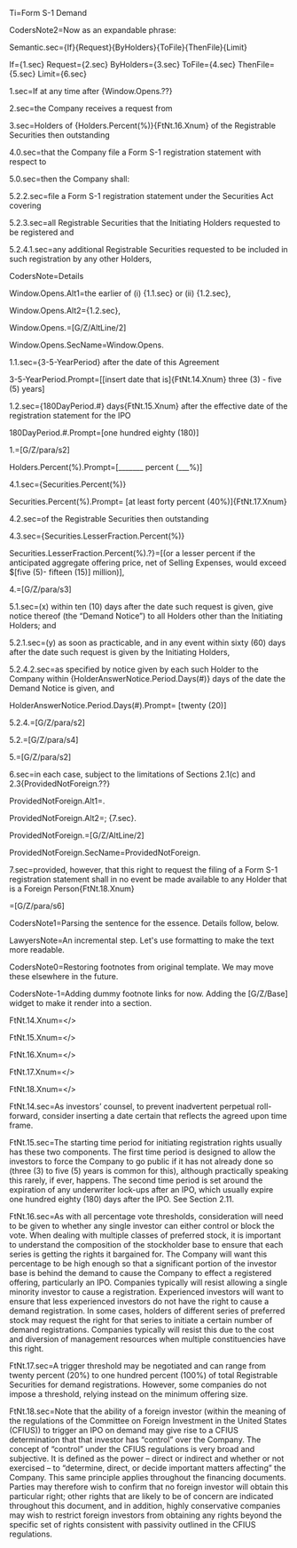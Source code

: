 Ti=Form S-1 Demand

CodersNote2=Now as an expandable phrase:

Semantic.sec={If}{Request}{ByHolders}{ToFile}{ThenFile}{Limit}

If={1.sec}
Request={2.sec}
ByHolders={3.sec}
ToFile={4.sec}
ThenFile={5.sec}
Limit={6.sec}

1.sec=If at any time after {Window.Opens.??}

2.sec=the Company receives a request from 

3.sec=Holders of {Holders.Percent(%)}{FtNt.16.Xnum} of the Registrable Securities then outstanding 

4.0.sec=that the Company file a Form S-1 registration statement with respect to

5.0.sec=then the Company shall:

5.2.2.sec=file a Form S-1 registration statement under the Securities Act covering

5.2.3.sec=all Registrable Securities that the Initiating Holders requested to be registered and 

5.2.4.1.sec=any additional Registrable Securities requested to be included in such registration by any other Holders, 


CodersNote=Details

Window.Opens.Alt1=the earlier of (i) {1.1.sec} or (ii) {1.2.sec},

Window.Opens.Alt2={1.2.sec},

Window.Opens.=[G/Z/AltLine/2]

Window.Opens.SecName=Window.Opens.

1.1.sec={3-5-YearPeriod} after the date of this Agreement 

3-5-YearPeriod.Prompt=[[insert date that is]{FtNt.14.Xnum} three (3) - five (5) years]

1.2.sec={180DayPeriod.#} days{FtNt.15.Xnum} after the effective date of the registration statement for the IPO

180DayPeriod.#.Prompt=[one hundred eighty (180)]

1.=[G/Z/para/s2]

Holders.Percent(%).Prompt=[_______ percent (___%)]

4.1.sec={Securities.Percent(%)}

Securities.Percent(%).Prompt= [at least forty percent (40%)]{FtNt.17.Xnum}

4.2.sec=of the Registrable Securities then outstanding 

4.3.sec={Securities.LesserFraction.Percent(%)}

Securities.LesserFraction.Percent(%).?}=[(or a lesser percent if the anticipated aggregate offering price, net of Selling Expenses, would exceed $[five (5)- fifteen (15)] million)], 

4.=[G/Z/para/s3]

5.1.sec=(x) within ten (10) days after the date such request is given, give notice thereof (the “Demand Notice”) to all Holders other than the Initiating Holders; and 

5.2.1.sec=(y) as soon as practicable, and in any event within sixty (60) days after the date such request is given by the Initiating Holders, 



5.2.4.2.sec=as specified by notice given by each such Holder to the Company within {HolderAnswerNotice.Period.Days(#)} days of the date the Demand Notice is given, and

HolderAnswerNotice.Period.Days(#).Prompt= [twenty (20)]

5.2.4.=[G/Z/para/s2]

5.2.=[G/Z/para/s4]

5.=[G/Z/para/s2]

6.sec=in each case, subject to the limitations of Sections 2.1(c) and 2.3{ProvidedNotForeign.??}

ProvidedNotForeign.Alt1=.

ProvidedNotForeign.Alt2=; {7.sec}.

ProvidedNotForeign.=[G/Z/AltLine/2]

ProvidedNotForeign.SecName=ProvidedNotForeign.

7.sec=provided, however, that this right to request the filing of a Form S-1 registration statement shall in no event be made available to any Holder that is a Foreign Person{FtNt.18.Xnum}

=[G/Z/para/s6]

CodersNote1=Parsing the sentence for the essence.  Details follow, below.

LawyersNote=An incremental step. Let's use formatting to make the text more readable.

CodersNote0=Restoring footnotes from original template. We may move these elsewhere in the future.  

CodersNote-1=Adding dummy footnote links for now. Adding the [G/Z/Base] widget to make it render into a section.

FtNt.14.Xnum=</>

FtNt.15.Xnum=</>

FtNt.16.Xnum=</>

FtNt.17.Xnum=</>

FtNt.18.Xnum=</>


FtNt.14.sec=As investors’ counsel, to prevent inadvertent perpetual roll-forward, consider inserting a date certain that reflects the agreed upon time frame.

FtNt.15.sec=The starting time period for initiating registration rights usually has these two components. The first time period is designed to allow the investors to force the Company to go public if it has not already done so (three (3) to five (5) years is common for this), although practically speaking this rarely, if ever, happens. The second time period is set around the expiration of any underwriter lock-ups after an IPO, which usually expire one hundred eighty (180) days after the IPO. See Section 2.11.
 	
FtNt.16.sec=As with all percentage vote thresholds, consideration will need to be given to whether any single investor can either control or block the vote. When dealing with multiple classes of preferred stock, it is important to understand the composition of the stockholder base to ensure that each series is getting the rights it bargained for. The Company will want this percentage to be high enough so that a significant portion of the investor base is behind the demand to cause the Company to effect a registered offering, particularly an IPO. Companies typically will resist allowing a single minority investor to cause a registration. Experienced investors will want to ensure that less experienced investors do not have the right to cause a demand registration. In some cases, holders of different series of preferred stock may request the right for that series to initiate a certain number of demand registrations. Companies typically will resist this due to the cost and diversion of management resources when multiple constituencies have this right.
 	
FtNt.17.sec=A trigger threshold may be negotiated and can range from twenty percent (20%) to one hundred percent (100%) of total Registrable Securities for demand registrations. However, some companies do not impose a threshold, relying instead on the minimum offering size.
  	
FtNt.18.sec=Note that the ability of a foreign investor (within the meaning of the regulations of the Committee on Foreign Investment in the United States (CFIUS)) to trigger an IPO on demand may give rise to a CFIUS determination that that investor has “control” over the Company. The concept of “control” under the CFIUS regulations is very broad and subjective. It is defined as the power – direct or indirect and whether or not exercised – to “determine, direct, or decide important matters affecting” the Company. This same principle applies throughout the financing documents. Parties may therefore wish to confirm that no foreign investor will obtain this particular right; other rights that are likely to be of concern are indicated throughout this document, and in addition, highly conservative companies may wish to restrict foreign investors from obtaining any rights beyond the specific set of rights consistent with passivity outlined in the CFIUS regulations.

